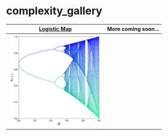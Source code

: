 # complexity_gallery
 
| [Logistic Map](https://github.com/jrncarlock/complexity-gallery/tree/main/logistic_map) | More coming soon... |
|------------|-------------|
| <img src="https://github.com/jrncarlock/complexity-gallery/blob/main/logistic_map/images/logistic_map_2.png" width="250"> |  |
